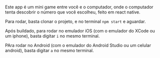 Este app é um mini game entre você e o computador, onde o computador tenta descobrir o número que você escolheu, feito em react native.

Para rodar, basta clonar o projeto, e no terminal `npm start` e aguardar.

Após buildado, para rodar no emulador iOS (com o emulador do XCode ou um iphone), basta digitar `i` no mesmo terminal.

PAra rodar no Android (com o emulador do Android Studio ou um celular android), basta digitar `a` no mesmo terminal.
